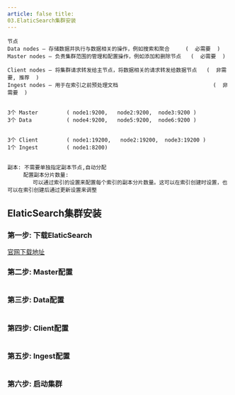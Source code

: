 ```yaml
---
article: false title:
03.ElaticSearch集群安装
---
```


```text
节点
Data nodes — 存储数据并执行与数据相关的操作，例如搜索和聚合     (  必需要  )
Master nodes — 负责集群范围的管理和配置操作，例如添加和删除节点   (  必需要  )

Client nodes — 将集群请求转发给主节点，将数据相关的请求转发给数据节点   (  非需要, 推荐  )
Ingest nodes — 用于在索引之前预处理文档                              (  非需要  )


3个 Master         ( node1:9200,   node2:9200,  node3:9200 )
3个 Data           ( node4:9200,   node5:9200,  node6:9200 )


3个 Client         ( node1:19200,   node2:19200,  node3:19200 )
1个 Ingest         ( node1:8200)


副本: 不需要单独指定副本节点,自动分配
     配置副本分片数量:
        可以通过索引的设置来配置每个索引的副本分片数量。这可以在索引创建时设置，也可以在索引创建后通过更新设置来调整
```

## ElaticSearch集群安装

### 第一步: 下载ElaticSearch

[官网下载地址](https://www.elastic.co/cn/downloads/elasticsearch)

### 第二步: Master配置

```text

```

### 第三步: Data配置

```text

```

### 第四步: Client配置

```text

```

### 第五步: Ingest配置

```text

```

### 第六步: 启动集群

```text

```

